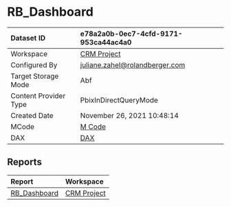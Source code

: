 



# RB_Dashboard

|Dataset ID|e78a2a0b-0ec7-4cfd-9171-953ca44ac4a0|
| :--- | :--- |
|Workspace|[CRM Project](../Workspaces/CRM-Project.md)|
|Configured By|juliane.zahel@rolandberger.com|
|Target Storage Mode|Abf|
|Content Provider Type|PbixInDirectQueryMode|
|Created Date|November 26, 2021 10:48:14|
|MCode|[M Code](./RB_Dashboard/mcode.md)|
|DAX|[DAX](./RB_Dashboard/dax.md)|

## Reports

|Report|Workspace|
| :--- | :--- |
|[RB_Dashboard](../Reports/RB_Dashboard.md)|[CRM Project](../Workspaces/CRM-Project.md)|
